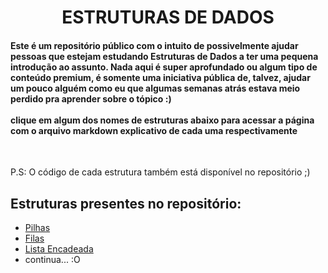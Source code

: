 <h1 align="center">ESTRUTURAS DE DADOS</h1>

<h4>Este é um repositório público com o intuito de possivelmente ajudar pessoas que estejam estudando Estruturas de Dados a ter uma pequena introdução ao assunto. Nada aqui é super aprofundado
ou algum tipo de conteúdo premium, é somente uma iniciativa pública de, talvez, ajudar um pouco alguém como eu que algumas semanas atrás estava meio perdido pra aprender sobre o tópico :) <br><br>
clique em algum dos nomes de estruturas abaixo para acessar a página com o arquivo markdown explicativo de cada uma respectivamente</h4> <br>

P.S: O código de cada estrutura também está disponível no repositório ;)

## Estruturas presentes no repositório:


- [Pilhas](https://github.com/willUlisses/Estudo-EstruturaDeDados/blob/master/Pages/Pilhas.md)
- [Filas](https://github.com/willUlisses/Estudo-EstruturaDeDados/blob/master/Pages/Filas.md)
- [Lista Encadeada](https://github.com/willUlisses/Estudo-EstruturaDeDados/blob/master/Pages/LinkedList.md)
- 
  continua... :O


